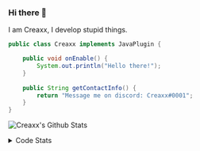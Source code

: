 ### Hi there 👋

I am Creaxx, I develop stupid things. 

```java
public class Creaxx implements JavaPlugin {

    public void onEnable() {
        System.out.println("Hello there!");
    }
    
    public String getContactInfo() {
        return "Message me on discord: Creaxx#0001";
    }
}
```

![Creaxx's Github Stats](https://github-readme-stats.vercel.app/api?username=CreaxxOG&show_icons=true&theme=dark&count_private=true)

<details>
  <summary>Code Stats</summary>

<!--START_SECTION:waka-->
![Code Time](http://img.shields.io/badge/Code%20Time-1%2C047%20hrs%2022%20mins-blue)

![Lines of code](https://img.shields.io/badge/From%20Hello%20World%20I%27ve%20Written-166%20lines%20of%20code-blue)

**🐱 My GitHub Data** 

> 🏆 1,046 Contributions in the Year 2022
 > 
> 📦 66.2 kB Used in GitHub's Storage 
 > 
> 🚫 Not Opted to Hire
 > 
> 📜 4 Public Repositories 
 > 
> 🔑 2 Private Repositories  
 > 
**I'm an Early 🐤** 

```text
🌞 Morning    39 commits     █░░░░░░░░░░░░░░░░░░░░░░░░   5.69% 
🌆 Daytime    332 commits    ████████████░░░░░░░░░░░░░   48.4% 
🌃 Evening    302 commits    ███████████░░░░░░░░░░░░░░   44.02% 
🌙 Night      13 commits     ░░░░░░░░░░░░░░░░░░░░░░░░░   1.9%

```
📅 **I'm Most Productive on Saturday** 

```text
Monday       66 commits     ██░░░░░░░░░░░░░░░░░░░░░░░   9.62% 
Tuesday      81 commits     ███░░░░░░░░░░░░░░░░░░░░░░   11.81% 
Wednesday    107 commits    ████░░░░░░░░░░░░░░░░░░░░░   15.6% 
Thursday     123 commits    ████░░░░░░░░░░░░░░░░░░░░░   17.93% 
Friday       65 commits     ██░░░░░░░░░░░░░░░░░░░░░░░   9.48% 
Saturday     157 commits    █████░░░░░░░░░░░░░░░░░░░░   22.89% 
Sunday       87 commits     ███░░░░░░░░░░░░░░░░░░░░░░   12.68%

```


📊 **This Week I Spent My Time On** 

```text
💬 Programming Languages: 
Java                     10 hrs 24 mins      ██████████████████████░░░   91.48% 
XML                      38 mins             █░░░░░░░░░░░░░░░░░░░░░░░░   5.69% 
GitIgnore file           13 mins             ░░░░░░░░░░░░░░░░░░░░░░░░░   1.95% 
YAML                     5 mins              ░░░░░░░░░░░░░░░░░░░░░░░░░   0.76% 
Kotlin                   0 secs              ░░░░░░░░░░░░░░░░░░░░░░░░░   0.08%

🔥 Editors: 
IntelliJ                 11 hrs 22 mins      █████████████████████████   100.0%

```

**I Mostly Code in Java** 

```text
Java                     13 repos            ███████████████████░░░░░░   76.47% 
Kotlin                   3 repos             ████░░░░░░░░░░░░░░░░░░░░░   17.65% 
EJS                      1 repo              █░░░░░░░░░░░░░░░░░░░░░░░░   5.88%

```



 Last Updated on 29/12/2022 18:24:44 UTC
<!--END_SECTION:waka-->
</details>
